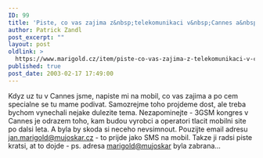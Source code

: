 ```yaml
---
ID: 99
title: 'Piste, co vas zajima z&nbsp;telekomunikaci v&nbsp;Cannes a&nbsp;na co se zamerit'
author: Patrick Zandl
post_excerpt: ""
layout: post
oldlink: >
  https://www.marigold.cz/item/piste-co-vas-zajima-z-telekomunikaci-v-cannes-a-na-co-se-zamerit
published: true
post_date: 2003-02-17 17:49:00
---
```

Kdyz uz tu v Cannes jsme, napiste mi na mobil, co vas zajima a po cem specialne se tu mame podivat. Samozrejme toho projdeme dost, ale treba bychom vynechali nejake dulezite tema. Nezapominejte - 3GSM kongres v Cannes je odrazem toho, kam budou vyrobci a operatori tlacit mobilni site po dalsi leta. A byla by skoda si neceho nevsimnout. Pouzijte email adresu <A href="mailto:jan.marigold@mujoskar.cz">jan.marigold@mujoskar.cz</A> - to prijde jako SMS na mobil. Takze ji radsi piste kratsi, at to dojde - ps. adresa <A href="mailto:marigold@mujoskar">marigold@mujoskar</A> byla zabrana...